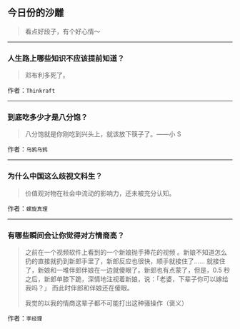 ## 今日份的沙雕

> 看点好段子，有个好心情～


 
---

### 人生路上哪些知识不应该提前知道？

> 邓布利多死了。


作者：`Thinkraft`

---

### 到底吃多少才是八分饱？

> 八分饱就是你刚吃到兴头上，就该放下筷子了。——小 S


作者：`乌鸦乌鸦`

---

### 为什么中国这么歧视文科生？

> 价值观对物在社会中流动的影响力，还未被充分认知。


作者：`螺旋真理`

---

### 有哪些瞬间会让你觉得对方情商高？

> 之前在一个视频软件上看到的一个新娘抛手捧花的视频 。新娘不知道怎么扔的直接就扔到新郎手里了，新郎反应也很快，顺手就接住了…… 就接住了，新娘和一堆伴郎伴娘在一边就傻眼了。新郎也有点蒙了，但是，0.5 秒之后，新郎单膝下跪，深情地注视着新娘，说：「老婆，下辈子你可以嫁给我吗？」 而此时伴郎和伴娘还在傻眼。
> 
> 我觉的以我的情商这辈子都不可能打出这种骚操作（褒义）


作者：`李经理`